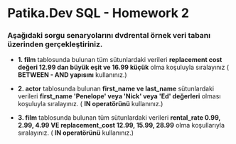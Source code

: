 # Patika.Dev SQL - Homework 2

### Aşağıdaki sorgu senaryolarını **dvdrental** örnek veri tabanı üzerinden gerçekleştiriniz.

- **1. film** tablosunda bulunan tüm sütunlardaki verileri **replacement cost değeri 12.99 dan büyük eşit ve 16.99 küçük** olma koşuluyla sıralayınız ( **BETWEEN - AND yapısını** kullanınız.)

- **2. actor** tablosunda bulunan **first_name ve last_name** sütunlardaki verileri **first_name 'Penelope' veya 'Nick' veya 'Ed' değerleri** olması koşuluyla sıralayınız. ( **IN operatörünü** kullanınız.)

- **3. film** tablosunda bulunan tüm sütunlardaki verileri **rental_rate 0.99, 2.99, 4.99 VE replacement_cost 12.99, 15.99, 28.99** olma koşullarıyla sıralayınız. ( **IN operatörünü** kullanınız.)